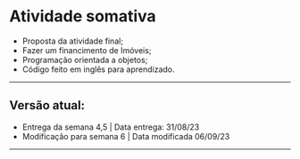 # Atividade somativa

* Proposta da atividade final;
* Fazer um financimento de Imóveis;
* Programação orientada a objetos;
* Código feito em inglês para aprendizado.

***

## Versão atual:

* Entrega da semana 4,5 | Data entrega: 31/08/23
* Modificação para semana 6 | Data modificada 06/09/23

***